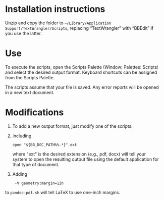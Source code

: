 # Installation instructions

Unzip and copy the folder to `~/Library/Application Support/TextWrangler/Scripts`, replacing “TextWrangler” with “BBEdit” if you use the latter. 

# Use

To execute the scripts, open the Scripts Palette (Window: Palettes: Scripts) and select the desired output format. Keyboard shortcuts can be assigned from the Scripts Palette.

The scripts assume that your file is saved. Any error reports will be opened in a new text document.

# Modifications

1. To add a new output format, just modify one of the scripts. 

2. Including

    ```
    open "${BB_DOC_PATH%%.*}".ext
    ```

    where "ext" is the desired extension (e.g., pdf, docx) will tell your system to open the resulting output file using the default application for that type of document.

3. Adding

    ```
     -V geometry:margin=1in
    ``` 

to `pandoc-pdf.sh` will tell LaTeX to use one-inch margins.
